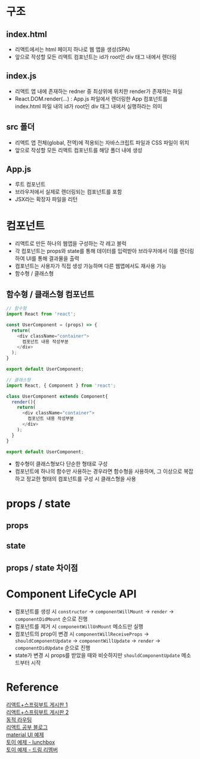 # 구조
## index.html
- 리액트에서는 html 페이지 하나로 웹 앱을 생성(SPA)
- 앞으로 작성할 모든 리액트 컴포넌트는 id가 root인 div 태그 내에서 렌더링

## index.js
- 리액트 앱 내에 존재하는 redner 중 최상위에 위치한 render가 존재하는 파일
- React.DOM.render(...) : App.js 파일에서 렌더링한 App 컴포넌트를 index.html 파일 내의 id가 root인 div 태그 내에서 실행하라는 의미

## src 폴더
- 리액트 앱 전체(global, 전역)에 적용되는 자바스크립트 파일과 CSS 파일이 위치
- 앞으로 작성할 모든 리액트 컴포넌트를 해당 폴더 내에 생성

## App.js
- 루트 컴포넌트
- 브라우저에서 실제로 렌더링되는 컴포넌트를 포함
- JSX라는 확장자 파일을 리턴

# 컴포넌트
- 리액트로 만든 하나의 웹앱을 구성하는 각 레고 블럭
- 각 컴포넌트는 props와 state를 통해 데이터를 입력받아 브라우저에서 이를 렌더링하여 UI를 통해 결과물을 출력
- 컴포넌트는 사용자가 직접 생성 가능하며 다른 웹앱에서도 재사용 가능
- 함수형 / 클래스형
## 함수형 / 클래스형 컴포넌트
```js
// 함수형
import React from 'react';

const UserComponent = (props) => {
  return(
    <div className="container">
      컴포넌트 내용 작성부분
    </div>
  );
}

export default UserComponent;
```

```js
// 클래스형
import React, { Component } from 'react';

class UserComponent extends Component{
  render(){
    return(
      <div className="container">
        컴포넌트 내용 작성부분
      </div>
    );
  }
}

export default UserComponent;
```
- 함수형이 클래스형보다 단순한 형태로 구성
- 컴포넌트에 하나의 함수만 사용하는 경우라면 함수형을 사용하며, 그 이상으로 복잡하고 정교한 형태의 컴포넌트를 구성 시 클래스형을 사용

# props / state
## props

## state

## props / state 차이점

# Component LifeCycle API
- 컴포넌트를 생성 시 `constructor` → `componentWillMount` → `render` → `componentDidMount` 순으로 진행
- 컴포넌트를 제거 시 `componentWillUnMount` 메소드만 실행
- 컴포넌트의 prop이 변경 시 `componentWillReceiveProps` → `shouldComponentUpdate` → `componentWillUpdate` → `render` → `componentDidUpdate` 순으로 진행
- state가 변경 시 props를 받았을 때와 비슷하지만 `shouldComponentUpdate` 메소드부터 시작

# Reference
[리액트+스프링부트 게시판 1](https://m.blog.naver.com/rudnfskf2/222148407272)  
[리액트+스프링부트 게시판 2](https://dsc-sookmyung.tistory.com/21?category=929828)  
[동적 라우팅](https://velog.io/@hyounglee/TIL-57)  
[리액트 공부 블로그](https://velog.io/@edie_ko)  
[material UI 예제](https://velog.io/@eunjin/React-Material-UI-Select-Box-%EC%82%AC%EC%9A%A9%EB%B0%A9%EB%B2%95-%EC%BB%A4%EC%8A%A4%ED%85%80%ED%95%98%EA%B8%B0)   
[토이 예제 - lunchbox](https://gitlab.com/n113345/lunchbox/-/tree/master/)  
[토이 예제 - 드림 리멤버](https://github.com/seongbinko/remember_dream)  